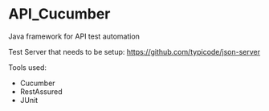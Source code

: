 # API_Cucumber

Java framework for API test automation

Test Server that needs to be setup:
https://github.com/typicode/json-server

Tools used:
- Cucumber
- RestAssured
- JUnit
